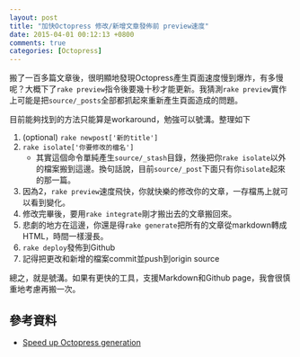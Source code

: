 ```yaml
---
layout: post
title: "加快Octopress 修改/新增文章發佈前 preview速度"
date: 2015-04-01 00:12:13 +0800
comments: true
categories: [Octopress]
---
```

搬了一百多篇文章後，很明顯地發現Octopress產生頁面速度慢到爆炸，有多慢呢？大概下了`rake preview`指令後要幾十秒才能更新。我猜測`rake preview`實作上可能是把`source/_posts`全部都抓起來重新產生頁面造成的問題。

目前能夠找到的方法只能算是workaround，勉強可以號溝。整理如下

1. (optional) `rake newpost['新的title']`
2. `rake isolate['你要修改的檔名']`
    * 其實這個命令單純產生`source/_stash`目錄，然後把你`rake isolate`以外的檔案搬到這邊。換句話說，目前`source/_post`下面只有你`isolate`起來的那一篇。
3.  因為2，`rake preview`速度飛快，你就快樂的修改你的文章，一存檔馬上就可以看到變化。
4. 修改完畢後，要用`rake integrate`剛才搬出去的文章搬回來。
5. 悲劇的地方在這邊，你還是得`rake generate`把所有的文章從markdown轉成HTML，時間一樣漫長。
6. `rake deploy`發佈到Github
7. 記得把更改和新增的檔案commit並push到origin source

總之，就是號溝。如果有更快的工具，支援Markdown和Github page，我會很慎重地考慮再搬一次。

## 參考資料
* [Speed up Octopress generation](https://leafduo.com/articles/2013/04/15/speed-up-octopress-generation/)
